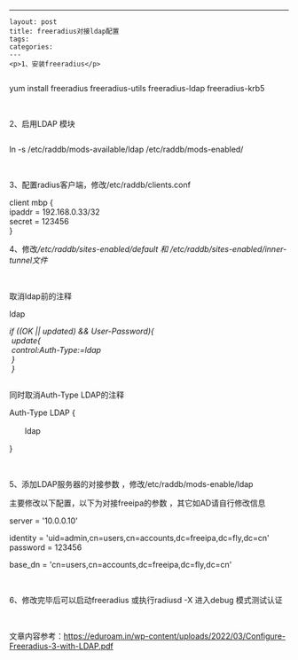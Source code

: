---
    layout: post
    title: freeradius对接ldap配置
    tags:
    categories:
    ---
    <p>1、安装freeradius</p>
<div class="page" title="Page 1">
<div class="layoutArea">
<div class="column">
<p>yum install freeradius freeradius-utils freeradius-ldap freeradius-krb5</p>
<p>&nbsp;</p>
<p>2、启用LDAP 模块</p>
<div class="page" title="Page 1">
<div class="layoutArea">
<div class="column">
<p>ln -s /etc/raddb/mods-available/ldap /etc/raddb/mods-enabled/</p>
<p>&nbsp;</p>
<p>3、配置radius客户端，修改/etc/raddb/clients.conf</p>
<p>client mbp {<br />	ipaddr		= 192.168.0.33/32<br />	secret		= 123456<br />}</p>
<p>4、修改<span style="font-style: italic;">/etc/raddb/sites-enabled/default 和 /etc/raddb/sites-enabled/inner-tunnel文件</span></p>
<p>&nbsp;</p>
<p>取消ldap前的注释</p>
<p>ldap</p>
<p><em id="__mceDel">if ((OK || updated) &amp;&amp; User-Password){<br />&nbsp;update{<br />&nbsp;control:Auth-Type:=ldap<br />&nbsp;}<br />&nbsp;}</em></p>

</div>

</div>

</div>
<p>同时取消Auth-Type LDAP的注释</p>
<p>Auth-Type LDAP {</p>
<p>　　ldap</p>
<p>}</p>
<p>&nbsp;</p>
<p>5、添加LDAP服务器的对接参数 ，修改/etc/raddb/mods-enable/ldap</p>
<p>主要修改以下配置，以下为对接freeipa的参数 ，其它如AD请自行修改信息</p>
<p>server = '10.0.0.10'</p>
<p>identity = 'uid=admin,cn=users,cn=accounts,dc=freeipa,dc=fly,dc=cn'<br />        password = 123456</p>
<p>base_dn = 'cn=users,cn=accounts,dc=freeipa,dc=fly,dc=cn'</p>
<p>&nbsp;</p>
<p>6、修改完毕后可以启动freeradius 或执行radiusd -X 进入debug 模式测试认证</p>
<p>&nbsp;</p>
<p>文章内容参考：<a href="https://eduroam.in/wp-content/uploads/2022/03/Configure-Freeradius-3-with-LDAP.pdf">https://eduroam.in/wp-content/uploads/2022/03/Configure-Freeradius-3-with-LDAP.pdf</a></p>
<p>&nbsp;</p>
<p>&nbsp;</p>

</div>

</div>

</div>
    
